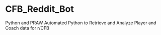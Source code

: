 # CFB_Reddit_Bot
Python and PRAW Automated Python to Retrieve and Analyze Player and Coach data for r/CFB
